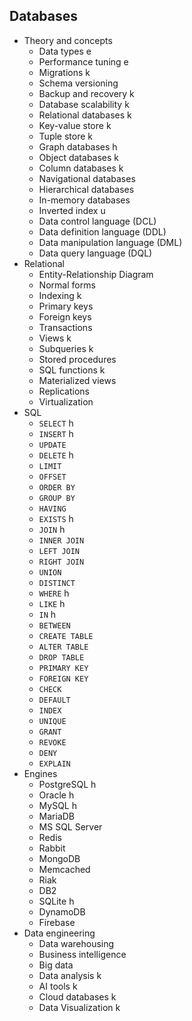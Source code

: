## Databases

- Theory and concepts
  - Data types e
  - Performance tuning e
  - Migrations k
  - Schema versioning
  - Backup and recovery k
  - Database scalability k
  - Relational databases k
  - Key-value store k
  - Tuple store k
  - Graph databases h
  - Object databases k
  - Column databases k
  - Navigational databases
  - Hierarchical databases
  - In-memory databases
  - Inverted index u
  - Data control language (DCL)
  - Data definition language (DDL)
  - Data manipulation language (DML)
  - Data query language (DQL)
- Relational
  - Entity-Relationship Diagram
  - Normal forms
  - Indexing k
  - Primary keys
  - Foreign keys
  - Transactions
  - Views k
  - Subqueries k
  - Stored procedures
  - SQL functions k
  - Materialized views
  - Replications
  - Virtualization
- SQL
  - `SELECT` h
  - `INSERT` h
  - `UPDATE`
  - `DELETE` h
  - `LIMIT`
  - `OFFSET`
  - `ORDER BY`
  - `GROUP BY`
  - `HAVING`
  - `EXISTS` h
  - `JOIN` h
  - `INNER JOIN`
  - `LEFT JOIN`
  - `RIGHT JOIN`
  - `UNION`
  - `DISTINCT`
  - `WHERE` h
  - `LIKE` h
  - `IN` h
  - `BETWEEN`
  - `CREATE TABLE`
  - `ALTER TABLE`
  - `DROP TABLE`
  - `PRIMARY KEY`
  - `FOREIGN KEY`
  - `CHECK`
  - `DEFAULT`
  - `INDEX`
  - `UNIQUE`
  - `GRANT`
  - `REVOKE`
  - `DENY`
  - `EXPLAIN`
- Engines
  - PostgreSQL h
  - Oracle h
  - MySQL h
  - MariaDB
  - MS SQL Server
  - Redis
  - Rabbit
  - MongoDB
  - Memcached
  - Riak
  - DB2
  - SQLite h
  - DynamoDB
  - Firebase
- Data engineering
  - Data warehousing
  - Business intelligence
  - Big data
  - Data analysis k
  - AI tools k
  - Cloud databases k
  - Data Visualization k
